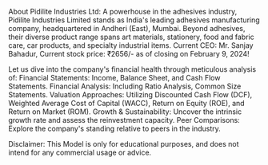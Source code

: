 About Pidilite Industries Ltd:
A powerhouse in the adhesives industry, Pidilite Industries Limited stands as India's leading adhesives manufacturing company, headquartered in Andheri (East), Mumbai. Beyond adhesives, their diverse product range spans art materials, stationery, food and fabric care, car products, and specialty industrial items.
Current CEO: Mr. Sanjay Bahadur,
Current stock price: ₹2656/-  as of closing on February 9, 2024!

Let us dive into the company's financial health through meticulous analysis of:
Financial Statements: Income, Balance Sheet, and Cash Flow Statements.
Financial Analysis: Including Ratio Analysis, Common Size Statements.
Valuation Approaches: Utilizing Discounted Cash Flow (DCF), Weighted Average Cost of Capital (WACC), Return on Equity (ROE), and Return on Market (ROM).
Growth & Sustainability: Uncover the intrinsic growth rate and assess the reinvestment capacity.
Peer Comparisons: Explore the company's standing relative to peers in the industry.


Disclaimer: This Model is only for educational purposes, and does not intend for any commercial usage or advice.
